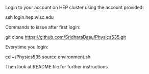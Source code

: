 Login to your account on HEP cluster using the account provided:

ssh login.hep.wisc.edu

Commands to issue after first login:

git clone https://github.com/SridharaDasu/Physics535.git

Everytime you login:

cd ~/Physics535
source environment.sh

Then look at README file for further instructions
